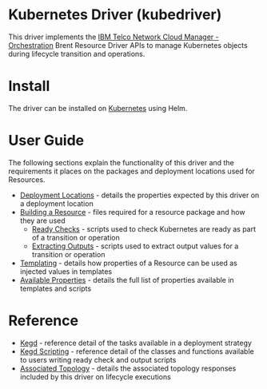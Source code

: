# Kubernetes Driver (kubedriver)

This driver implements the [IBM Telco Network Cloud Manager - Orchestration](https://www.ibm.com/support/knowledgecenter/SSDSDC_1.3/welcome_page/kc_welcome-444.html) Brent Resource Driver APIs to manage Kubernetes objects during lifecycle transition and operations.

# Install

The driver can be installed on [Kubernetes](install.md) using Helm.

# User Guide

The following sections explain the functionality of this driver and the requirements it places on the packages and deployment locations used for Resources.

- [Deployment Locations](user-guide/deployment-locations.md) - details the properties expected by this driver on a deployment location
- [Building a Resource](user-guide/building-a-resource.md) - files required for a resource package and how they are used
    - [Ready Checks](user-guide/ready-checks.md) - scripts used to check Kubernetes are ready as part of a transition or operation
    - [Extracting Outputs](user-guide/extracting-outputs.md) - scripts used to extract output values for a transition or operation
- [Templating](user-guide/templating.md) - details how properties of a Resource can be used as injected values in templates
- [Available Properties](user-guide/properties.md) - details the full list of properties available in templates and scripts

# Reference

- [Kegd](reference/kegd/index.md) - reference detail of the tasks available in a deployment strategy
- [Kegd Scripting](reference/kegd/scripting/index.md) - reference detail of the classes and functions available to users writing ready check and output scripts
- [Associated Topology](reference/associated-topology.md) - details the associated topology responses included by this driver on lifecycle executions
